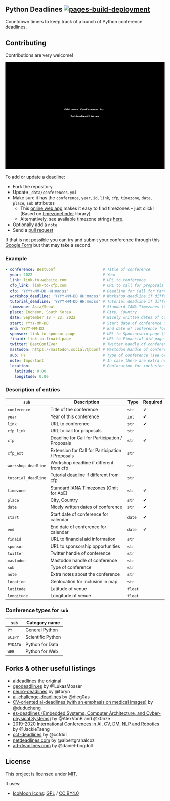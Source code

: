 ## Python Deadlines [![pages-build-deployment](https://github.com/JesperDramsch/python-deadlines/actions/workflows/pages/pages-build-deployment/badge.svg?branch=gh-pages)](https://github.com/JesperDramsch/python-deadlines/actions/workflows/pages/pages-build-deployment)

Countdown timers to keep track of a bunch of Python conference deadlines.

## Contributing

Contributions are very welcome!

![GIF of adding a conference to pythondeadlin.es](static/img/pythondeadlines-edit.gif)

To add or update a deadline:
- Fork the repository
- Update `_data/conferences.yml`
- Make sure it has the `conference`, `year`, `id`, `link`, `cfp`, `timezone`, `date`, `place`, `sub` attributes
    + This [online web app](https://timezonefinder.michelfe.it/) makes it easy to find timezones – just click!
      (Based on [timezonefinder](https://github.com/jannikmi/timezonefinder) library)
    + Alternatively, see available timezone strings [here](https://momentjs.com/timezone/).
- Optionally add a `note`
- Send a [pull request](_data/conferences.yml)

If that is not possible you can try and submit your conference through this [Google Form](https://forms.gle/UUqiprHjRfvGp6Fs6) but that may take a second.

### Example

```yaml
- conference: BestConf                     # Title of conference
  year: 2022                               # Year
  link: link-to-website.com                # URL to conference
  cfp_link: link-to-cfp.com                # URL to call for proposals (Optional)
  cfp: 'YYYY-MM-DD HH:mm:ss'               # Deadline for Call for Participation / Proposals
  workshop_deadline: 'YYYY-MM-DD HH:mm:ss' # Workshop deadline if different from cfp (Optional)
  tutorial_deadline: 'YYYY-MM-DD HH:mm:ss' # Tutorial deadline if different from cfp (Optional)
  timezone: Asia/Seoul                     # Standard IANA Timezones (Omit for AoE)
  place: Incheon, South Korea              # City, Country
  date: September 18 - 22, 2022            # Nicely written dates of conference
  start: YYYY-MM-DD                        # Start date of conference for calendar
  end: YYYY-MM-DD                          # End date of conference for calendar
  sponsor: link-to-sponsor.page            # URL to Sponsorship page (Optional)
  finaid: link-to-finaid.page              # URL to Financial Aid page (Optional)
  twitter: BestConfEver                    # Twitter handle of conference (Optional)
  mastodon: https://mastodon.social/@bconf # Mastodon handle of conference (Optional)
  sub: PY                                  # Type of conference (see or add _data/types.yml)
  note: Important                          # In case there are extra notes about the conference (Optional)
  location:                                # Geolocation for inclusion in map
    latitude: 0.00
    longitude: 0.00
```

### Description of entries

| `sub`       | Description                                        | Type    | Required |
| ----------- | ------------------------------------------------- | ------- | -------- |
| `conference`| Title of the conference                           | `str`   | ✔       |
| `year`      | Year of this conference                           | `int`   | ✔       |
| `link`      | URL to conference                                 | `str`   | ✔       |
| `cfp_link`  | URL to call for proposals                         | `str`   |          |
| `cfp`       | Deadline for Call for Participation / Proposals   | `str`   | ✔       |
| `cfp_ext`   | Extension for Call for Participation / Proposals  | `str`   |          |
| `workshop_deadline` | Workshop deadline if different from cfp   | `str`   |          |
| `tutorial_deadline` | Tutorial deadline if different from cfp   | `str`   |          |
| `timezone`  | Standard [IANA Timezones](https://timezonefinder.michelfe.it/) (Omit for AoE)            | `str`   | ✔       |
| `place`     | City, Country                                     | `str`   | ✔       |
| `date`      | Nicely written dates of conference                | `str`   | ✔       |
| `start`     | Start date of conference for calendar             | `date`  | ✔       |
| `end`       | End date of conference for calendar               | `date`  | ✔       |
| `finaid`    | URL to financial aid information                  | `str`   |          |
| `sponsor`   | URL to sponsorship opportunities                  | `str`   |          |
| `twitter`   | Twitter handle of conference                      | `str`   |          |
| `mastodon`  | Mastodon handle of conference                     | `str`   |          |
| `sub`       | Type of conference                                | `str`   |          |
| `note`      | Extra notes about the conference                  | `str`   |          |
| `location`  | Geolocation for inclusion in map                  | `str`   |          |
| `latitude`  | Latitude of venue                                 | `float` |          |
| `longitude` | Longitude of venue                                | `float` |          |


### Conference types for `sub`

| `sub`    | Category name     |
| -------- | ----------------- |
| `PY`     | General Python    |
| `SCIPY`  | Scientific Python |                                              |
| `PYDATA` | Python for Data   |
| `WEB`    | Python for Web    |


## Forks & other useful listings

- [aideadlines][2] the original
- [geodeadlin.es][3] by @LukasMosser
- [neuro-deadlines][4] by @tbryn
- [ai-challenge-deadlines][5] by @dieg0as
- [CV-oriented ai-deadlines (with an emphasis on medical images)][8] by @duducheng
- [es-deadlines (Embedded Systems, Computer Architecture, and Cyber-physical Systems)][9] by @AlexVonB and @k0nze
- [2019-2020 International Conferences in AI, CV, DM, NLP and Robotics][10] by @JackieTseng
- [ccf-deadlines][11] by @ccfddl
- [netdeadlines.com][12] by @albertgranalcoz
- [ad-deadlines.com][13] by @daniel-bogdoll

## License

This project is licensed under [MIT][1].

It uses:

- [IcoMoon Icons](https://icomoon.io/#icons-icomoon): [GPL](http://www.gnu.org/licenses/gpl.html) / [CC BY4.0](http://creativecommons.org/licenses/by/4.0/)

[1]: https://abhshkdz.mit-license.org/
[2]: http://aideadlin.es/
[3]: https://github.com/LukasMosser/geo-deadlines
[4]: https://github.com/tbryn/neuro-deadlines
[5]: https://github.com/dieg0as/ai-challenge-deadlines
[6]: http://www.conferenceranks.com/#
[8]: https://m3dv.github.io/ai-deadlines/
[9]: https://ekut-es.github.io/es-deadlines/
[10]: https://jackietseng.github.io/conference_call_for_paper/conferences.html
[11]: https://ccfddl.github.io/
[12]: https://netdeadlines.com/
[13]: https://ad-deadlines.com/
